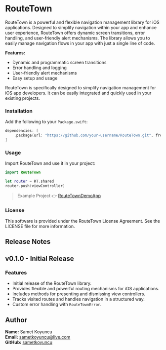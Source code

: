 # **RouteTown**

RouteTown is a powerful and flexible navigation management library for iOS applications. Designed to simplify navigation within your app and enhance user experience, RouteTown offers dynamic screen transitions, error handling, and user-friendly alert mechanisms. The library allows you to easily manage navigation flows in your app with just a single line of code.

**Features:**

- Dynamic and programmatic screen transitions
- Error handling and logging
- User-friendly alert mechanisms
- Easy setup and usage

RouteTown is specifically designed to simplify navigation management for iOS app developers. It can be easily integrated and quickly used in your existing projects.

### Installation

Add the following to your `Package.swift`:

```swift
dependencies: [
    .package(url: "https://github.com/your-username/RouteTown.git", from: "0.1.1")
]
```

### Usage

Import RouteTown and use it in your project:

```swift
import RouteTown

let router = RT.shared
router.push(viewController)
```

> Example Project 👉 [RouteTownDemoApp](https://github.com/sametkoyuncu/RouteTownDemoApp)

### License

This software is provided under the RouteTown License Agreement. See the LICENSE file for more information.

## Release Notes

## v0.1.0 - Initial Release

### Features

- Initial release of the RouteTown library.
- Provides flexible and powerful routing mechanisms for iOS applications.
- Includes methods for presenting and dismissing view controllers.
- Tracks visited routes and handles navigation in a structured way.
- Custom error handling with `RouteTownError`.

## Author

**Name:** Samet Koyuncu  
**Email:** [sametkoyuncu@live.com](mailto:sametkoyuncu@live.com)  
**GitHub:** [sametkoyuncu](https://github.com/sametkoyuncu)
